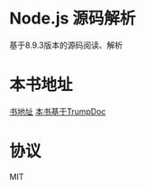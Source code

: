 # Node.js 源码解析

基于8.9.3版本的源码阅读、解析


# 本书地址

[书地址](https://215566435.github.io/Fz-node/)
[本书基于TrumpDoc](https://github.com/215566435/TrumpDoc)



# 协议

MIT
